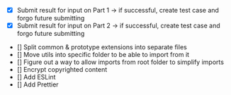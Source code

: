 * [x] Submit result for input on Part 1 -> if successful, create test case and forgo future submitting
* [x] Submit result for input on Part 2 -> if successful, create test case and forgo future submitting
* [] Split common & prototype extensions into separate files
* [] Move utils into specific folder to be able to import from it
* [] Figure out a way to allow imports from root folder to simplify imports
* [] Encrypt copyrighted content
* [] Add ESLint
* [] Add Prettier
